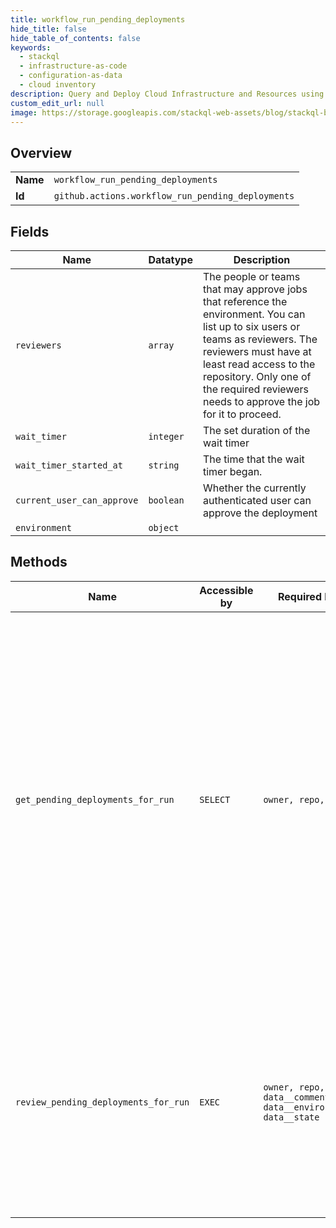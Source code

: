 ```yaml
---
title: workflow_run_pending_deployments
hide_title: false
hide_table_of_contents: false
keywords:
  - stackql
  - infrastructure-as-code
  - configuration-as-data
  - cloud inventory
description: Query and Deploy Cloud Infrastructure and Resources using SQL
custom_edit_url: null
image: https://storage.googleapis.com/stackql-web-assets/blog/stackql-blog-post-featured-image.png
---
```

  
    

## Overview
<table><tbody>
<tr><td><b>Name</b></td><td><code>workflow_run_pending_deployments</code></td></tr>
<tr><td><b>Id</b></td><td><code>github.actions.workflow_run_pending_deployments</code></td></tr>
</tbody></table>

## Fields
| Name | Datatype | Description |
| ---- | -------- | ----------- |
| `reviewers` | `array` | The people or teams that may approve jobs that reference the environment. You can list up to six users or teams as reviewers. The reviewers must have at least read access to the repository. Only one of the required reviewers needs to approve the job for it to proceed. |
| `wait_timer` | `integer` | The set duration of the wait timer |
| `wait_timer_started_at` | `string` | The time that the wait timer began. |
| `current_user_can_approve` | `boolean` | Whether the currently authenticated user can approve the deployment |
| `environment` | `object` |  |
## Methods
| Name | Accessible by | Required Params | Description |
| ---- | ------------- | --------------- | ----------- |
| `get_pending_deployments_for_run` | `SELECT` | `owner, repo, run_id` | Get all deployment environments for a workflow run that are waiting for protection rules to pass.<br /><br />Anyone with read access to the repository can use this endpoint. If the repository is private, you must use an access token with the `repo` scope. GitHub Apps must have the `actions:read` permission to use this endpoint. |
| `review_pending_deployments_for_run` | `EXEC` | `owner, repo, run_id, data__comment, data__environment_ids, data__state` | Approve or reject pending deployments that are waiting on approval by a required reviewer.<br /><br />Anyone with read access to the repository contents and deployments can use this endpoint. |
